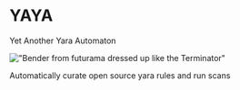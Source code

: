 # YAYA
Yet Another Yara Automaton 

!["Bender from futurama dressed up like the Terminator"](https://i.pinimg.com/originals/04/e3/cf/04e3cf941acd1d64eb42aa3cced37d11.jpg "YAYA - Yet Another Yara Automaton")

Automatically curate open source yara rules and run scans
